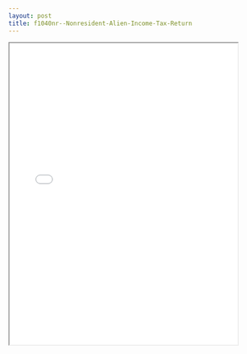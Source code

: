 ```yaml
---
layout: post
title: f1040nr--Nonresident-Alien-Income-Tax-Return
---
```


<div class="pdf-container">
<iframe src="/ea//_pdf-2-md/f1040nr--Nonresident-Alien-Income-Tax-Return.pdf" height="600" width="90%" allowFullScreen="true"></iframe>
</div>

